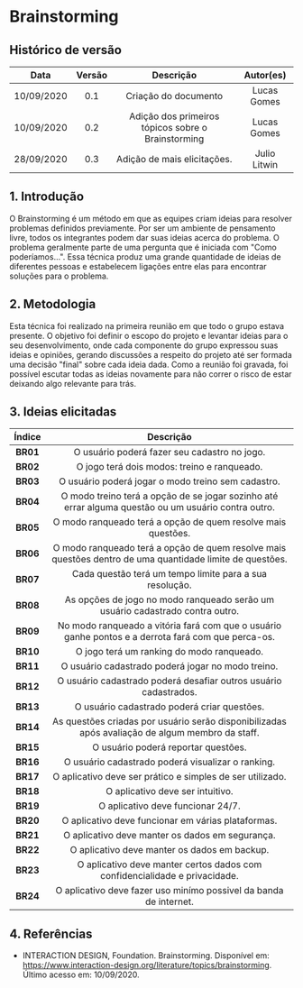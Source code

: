 # Brainstorming

## Histórico de versão
| Data | Versão | Descrição | Autor(es) |
| :--: | :----: | :-------: | :-------: |
| 10/09/2020| 0.1 | Criação do documento | Lucas Gomes |
| 10/09/2020| 0.2 | Adição dos primeiros tópicos sobre o Brainstorming | Lucas Gomes |
| 28/09/2020| 0.3 | Adição de mais elicitações. | Julio Litwin|

## 1. Introdução
O Brainstorming é um método em que as equipes criam ideias para resolver problemas definidos previamente. Por ser um ambiente de pensamento livre, todos os integrantes podem dar suas ideias acerca do problema. O problema geralmente parte de uma pergunta que é iniciada com "Como poderíamos...". Essa técnica produz uma grande quantidade de ideias de diferentes pessoas e estabelecem ligações entre elas para encontrar soluções para o problema.

## 2. Metodologia
Esta técnica foi realizado na primeira reunião em que todo o grupo estava presente. O objetivo foi definir o escopo do projeto e levantar ideias para o seu desenvolvimento, onde cada componente do grupo expressou suas ideias e opiniões, gerando discussões a respeito do projeto até ser formada uma decisão "final" sobre cada ideia dada. Como a reunião foi gravada, foi possível escutar todas as ideias novamente para não correr o risco de estar deixando algo relevante para trás.

## 3. Ideias elicitadas
| Índice | Descrição |
| :----: | :-------: |
|**BR01**| O usuário poderá fazer seu cadastro no jogo. |
|**BR02**| O jogo terá dois modos: treino e ranqueado. |
|**BR03**| O usuário poderá jogar o modo treino sem cadastro. |
|**BR04**| O modo treino terá a opção de se jogar sozinho até errar alguma questão ou um usuário contra outro. |
|**BR05**| O modo ranqueado terá a opção de quem resolve mais questões. |
|**BR06**| O modo ranqueado terá a opção de quem resolve mais questões dentro de uma quantidade limite de questões. |
|**BR07**| Cada questão terá um tempo limite para a sua resolução. |
|**BR08**| As opções de jogo no modo ranqueado serão um usuário cadastrado contra outro. |
|**BR09**| No modo ranqueado a vitória fará com que o usuário ganhe pontos e a derrota fará com que perca-os. |
|**BR10**| O jogo terá um ranking do modo ranqueado. |
|**BR11**| O usuário cadastrado poderá jogar no modo treino. |
|**BR12**| O usuário cadastrado poderá desafiar outros usuário cadastrados. |
|**BR13**| O usuário cadastrado poderá criar questões. |
|**BR14**| As questões criadas por usuário serão disponibilizadas após avaliação de algum membro da staff. |
|**BR15**| O usuário poderá reportar questões. |
|**BR16**| O usuário cadastrado poderá visualizar o ranking. |
|**BR17**| O aplicativo deve ser prático e simples de ser utilizado. |
|**BR18**| O aplicativo deve ser intuitivo. |
|**BR19**| O aplicativo deve funcionar 24/7. |
|**BR20**| O aplicativo deve funcionar em várias plataformas. |
|**BR21**| O aplicativo deve manter os dados em segurança. |
|**BR22**| O aplicativo deve manter os dados em backup. |
|**BR23**| O aplicativo deve manter certos dados com confidencialidade e privacidade. |
|**BR24**| O aplicativo deve fazer uso minímo possivel da banda de internet. |

## 4. Referências
- INTERACTION DESIGN, Foundation. Brainstorming. Disponível em: <https://www.interaction-design.org/literature/topics/brainstorming>. Último acesso em: 10/09/2020.
